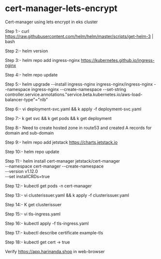 # cert-manager-lets-encrypt
Cert-manager using lets encrypt in eks cluster

Step 1:- curl https://raw.githubusercontent.com/helm/helm/master/scripts/get-helm-3 | bash

Step 2:- helm version

Step 3:- helm repo add ingress-nginx https://kubernetes.github.io/ingress-nginx

Step 4:- helm repo update

Step 5:- helm upgrade --install ingress-nginx ingress-nginx/ingress-nginx --namespace ingress-nginx --create-namespace --set-string       controller.service.annotations."service\.beta\.kubernetes\.io/aws-load-balancer-type"="nlb"

Step 6:- vi deployment-svc.yaml && k apply -f deployment-svc.yaml

Step 7:- k get svc && k get pods && k get deployment

Step 8:- Need to create hosted zone in route53 and created A records for domain and sub-domain

Step 9:- helm repo add jetstack https://charts.jetstack.io

Step 10:- helm repo update

Step 11:- helm install cert-manager jetstack/cert-manager \
--namespace cert-manager --create-namespace \
--version v1.12.0 \
--set installCRDs=true

Step 12:- kubectl get pods -n cert-manager

Step 13:- vi clusterissuer.yaml && k apply -f clusterissuer.yaml

Step 14:- K get clusterissuer 

Step 15:- vi tls-ingress.yaml

Step 16:- kubectl apply -f tls-ingress.yaml

Step 17:- kubectl describe certificate example-tls

Step 18:- kubectl get cert -> true

Verify https://app.harinanda.shop in web-browser
